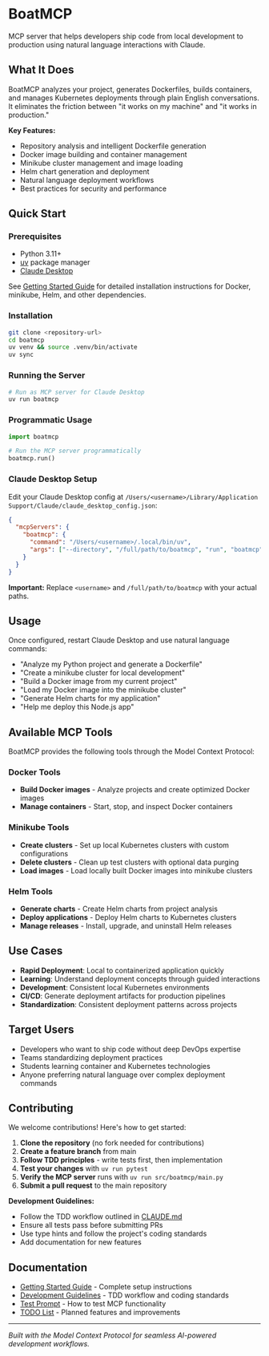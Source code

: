 # BoatMCP

MCP server that helps developers ship code from local development to production using natural language interactions with Claude.

## What It Does

BoatMCP analyzes your project, generates Dockerfiles, builds containers, and manages Kubernetes deployments through plain English conversations. It eliminates the friction between "it works on my machine" and "it works in production."

**Key Features:**
- Repository analysis and intelligent Dockerfile generation
- Docker image building and container management
- Minikube cluster management and image loading
- Helm chart generation and deployment
- Natural language deployment workflows
- Best practices for security and performance

## Quick Start

### Prerequisites
- Python 3.11+
- [uv](https://github.com/astral-sh/uv) package manager  
- [Claude Desktop](https://claude.ai/download)

See [Getting Started Guide](docs/getting_started.md) for detailed installation instructions for Docker, minikube, Helm, and other dependencies.

### Installation

```bash
git clone <repository-url>
cd boatmcp
uv venv && source .venv/bin/activate
uv sync
```

### Running the Server

```bash
# Run as MCP server for Claude Desktop
uv run boatmcp
```

### Programmatic Usage

```python
import boatmcp

# Run the MCP server programmatically
boatmcp.run()
```

### Claude Desktop Setup

Edit your Claude Desktop config at `/Users/<username>/Library/Application Support/Claude/claude_desktop_config.json`:

```json
{
  "mcpServers": {
    "boatmcp": {
      "command": "/Users/<username>/.local/bin/uv",
      "args": ["--directory", "/full/path/to/boatmcp", "run", "boatmcp"]
    }
  }
}
```

**Important:** Replace `<username>` and `/full/path/to/boatmcp` with your actual paths.

## Usage

Once configured, restart Claude Desktop and use natural language commands:

- "Analyze my Python project and generate a Dockerfile"
- "Create a minikube cluster for local development"
- "Build a Docker image from my current project"
- "Load my Docker image into the minikube cluster"
- "Generate Helm charts for my application"
- "Help me deploy this Node.js app"

## Available MCP Tools

BoatMCP provides the following tools through the Model Context Protocol:

### Docker Tools
- **Build Docker images** - Analyze projects and create optimized Docker images
- **Manage containers** - Start, stop, and inspect Docker containers

### Minikube Tools  
- **Create clusters** - Set up local Kubernetes clusters with custom configurations
- **Delete clusters** - Clean up test clusters with optional data purging
- **Load images** - Load locally built Docker images into minikube clusters

### Helm Tools
- **Generate charts** - Create Helm charts from project analysis
- **Deploy applications** - Deploy Helm charts to Kubernetes clusters
- **Manage releases** - Install, upgrade, and uninstall Helm releases

## Use Cases

- **Rapid Deployment**: Local to containerized application quickly
- **Learning**: Understand deployment concepts through guided interactions
- **Development**: Consistent local Kubernetes environments
- **CI/CD**: Generate deployment artifacts for production pipelines
- **Standardization**: Consistent deployment patterns across projects

## Target Users

- Developers who want to ship code without deep DevOps expertise
- Teams standardizing deployment practices
- Students learning container and Kubernetes technologies
- Anyone preferring natural language over complex deployment commands

## Contributing

We welcome contributions! Here's how to get started:

1. **Clone the repository** (no fork needed for contributions)
2. **Create a feature branch** from main
3. **Follow TDD principles** - write tests first, then implementation
4. **Test your changes** with `uv run pytest`
5. **Verify the MCP server** runs with `uv run src/boatmcp/main.py`
6. **Submit a pull request** to the main repository

**Development Guidelines:**
- Follow the TDD workflow outlined in [CLAUDE.md](CLAUDE.md)
- Ensure all tests pass before submitting PRs
- Use type hints and follow the project's coding standards
- Add documentation for new features

## Documentation

- [Getting Started Guide](docs/getting_started.md) - Complete setup instructions
- [Development Guidelines](CLAUDE.md) - TDD workflow and coding standards
- [Test Prompt](docs/prompt.md) - How to test MCP functionality
- [TODO List](docs/todo.md) - Planned features and improvements

---

*Built with the Model Context Protocol for seamless AI-powered development workflows.*